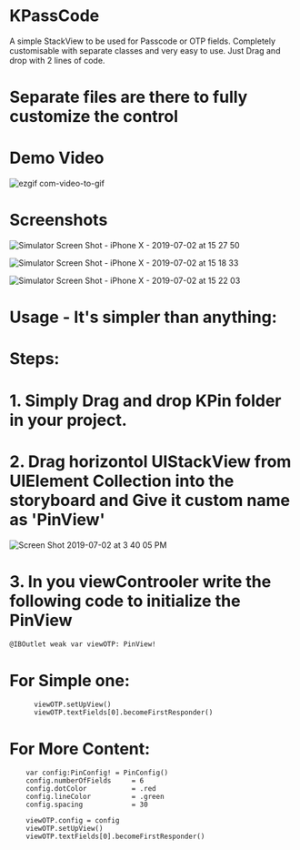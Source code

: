 # KPassCode
A simple StackView to be used for Passcode or OTP fields. Completely customisable with separate classes and very easy to use. Just Drag and drop with 2 lines of code.


# Separate files are there to fully customize the control


# Demo Video

![ezgif com-video-to-gif](https://user-images.githubusercontent.com/16478904/60504460-47567800-9cdf-11e9-93c3-32f55e592144.gif)

# Screenshots


![Simulator Screen Shot - iPhone X - 2019-07-02 at 15 27 50](https://user-images.githubusercontent.com/16478904/60503764-fc883080-9cdd-11e9-8cfa-86658bb37afb.png)


![Simulator Screen Shot - iPhone X - 2019-07-02 at 15 18 33](https://user-images.githubusercontent.com/16478904/60503130-b2527f80-9cdc-11e9-9e81-36dd1892a703.png)


![Simulator Screen Shot - iPhone X - 2019-07-02 at 15 22 03](https://user-images.githubusercontent.com/16478904/60503359-2c830400-9cdd-11e9-9eff-e74f1a887205.png)


# Usage -  It's simpler than anything:

# Steps:

# 1. Simply Drag and drop KPin folder in your project.
# 2. Drag horizontol UIStackView from UIElement Collection into the storyboard and Give it custom name as 'PinView'

![Screen Shot 2019-07-02 at 3 40 05 PM](https://user-images.githubusercontent.com/16478904/60504711-baf88500-9cdf-11e9-89d4-79f140c3861e.png)

# 3. In you viewControoler write the following code to initialize the PinView

    @IBOutlet weak var viewOTP: PinView!

# For Simple one: 

          viewOTP.setUpView()
          viewOTP.textFields[0].becomeFirstResponder()

# For More Content: 


        var config:PinConfig! = PinConfig()
        config.numberOfFields     = 6
        config.dotColor           = .red
        config.lineColor          = .green
        config.spacing            = 30
        
        viewOTP.config = config
        viewOTP.setUpView()
        viewOTP.textFields[0].becomeFirstResponder()
        
        
        
        
        
